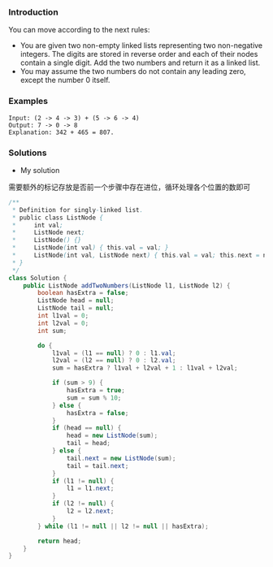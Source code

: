 ### Introduction

You can move according to the next rules:  
- You are given two non-empty linked lists representing two non-negative integers. The digits are stored in reverse order and each of their nodes contain a single digit. Add the two numbers and return it as a linked list.
- You may assume the two numbers do not contain any leading zero, except the number 0 itself.

### Examples

```
Input: (2 -> 4 -> 3) + (5 -> 6 -> 4)
Output: 7 -> 0 -> 8
Explanation: 342 + 465 = 807.
```

### Solutions

- My solution

需要额外的标记存放是否前一个步骤中存在进位，循环处理各个位置的数即可

```java
/**
 * Definition for singly-linked list.
 * public class ListNode {
 *     int val;
 *     ListNode next;
 *     ListNode() {}
 *     ListNode(int val) { this.val = val; }
 *     ListNode(int val, ListNode next) { this.val = val; this.next = next; }
 * }
 */
class Solution {
    public ListNode addTwoNumbers(ListNode l1, ListNode l2) {
        boolean hasExtra = false;
        ListNode head = null;
        ListNode tail = null;
        int l1val = 0;
        int l2val = 0;
        int sum;

        do {
            l1val = (l1 == null) ? 0 : l1.val;
            l2val = (l2 == null) ? 0 : l2.val;
            sum = hasExtra ? l1val + l2val + 1 : l1val + l2val;

            if (sum > 9) {
                hasExtra = true;
                sum = sum % 10;
            } else {
                hasExtra = false;
            }
            if (head == null) {
                head = new ListNode(sum);
                tail = head;
            } else {
                tail.next = new ListNode(sum);
                tail = tail.next;
            }
            if (l1 != null) {
                l1 = l1.next;
            }
            if (l2 != null) {
                l2 = l2.next;
            }
        } while (l1 != null || l2 != null || hasExtra);

        return head;
    }
}
```